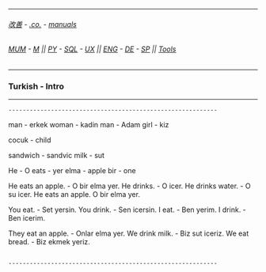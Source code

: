 
---

###### [改善](https://github.com/ttltrk/0C/blob/master/README.MD) - [.co.](https://github.com/ttltrk/PRG/blob/master/CODING.MD) - [manuals](https://github.com/ttltrk/PRG/blob/master/MAN.MD)

###### [MUM](https://github.com/ttltrk/PRG/blob/master/MUM.MD) - [M](https://github.com/ttltrk/ELSE/blob/master/M/M.MD) || [PY](https://github.com/ttltrk/PRG/blob/master/PY/DOC/PYF/PYF.MD) - [SQL](https://github.com/ttltrk/DB/blob/master/SQL/DOC/OSM/OSQLM/SQLM/SQLM.MD) - [UX](https://github.com/ttltrk/ELSE/blob/master/M/UX/UX.MD) || [ENG](https://github.com/ttltrk/ELSE/blob/master/LAN/ENG/LE.MD) - [DE](https://github.com/ttltrk/ELSE/blob/master/LAN/GER/DUO_GER.MD) - [SP](https://github.com/ttltrk/ELSE/blob/master/LAN/SP/SP.MD) || [Tools](https://github.com/ttltrk/ELSE/blob/master/M/TOOLS/TOOLS.MD)

---

<h3 id='^'>Turkish - Intro</h3>

---

```
-----------------------------------------------------------

```
man - erkek
woman - kadin
man - Adam
girl - kiz

cocuk - child

sandwich - sandvic
milk - sut

He - O
eats - yer
elma - apple
bir - one 

He eats an apple. - O bir elma yer.
He drinks. - O icer.
He drinks water. - O su icer.
He eats an apple. O bir elma yer.

You eat. - Set yersin.
You drink. - Sen icersin.
I eat. - Ben yerim.
I drink. - Ben icerim.

They eat an apple. - Onlar elma yer.
We drink milk. - Biz sut iceriz.
We eat bread. - Biz ekmek yeriz.
```

-----------------------------------------------------------
